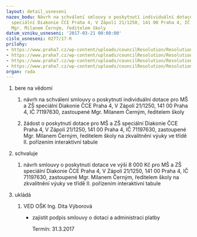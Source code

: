 ```yaml
---
layout: detail_usneseni
nazev_bodu: Návrh na schválení smlouvy o poskytnutí individuální dotace pro MŠ a ZŠ
  speciální Diakonie ČCE Praha 4, V Zápolí 21/1250, 141 00 Praha 4, IČ 71197630, zastoupené
  Mgr. Milanem Černým, ředitelem školy
datum_vzniku_usneseni: '2017-03-21 00:00:00'
cislo_usneseni: 0277/17-R
prilohy:
- https://www.praha7.cz/wp-content/uploads/councilResolution/Resolutions/28950/export/Duvodovazprava~182296.docx
- https://www.praha7.cz/wp-content/uploads/councilResolution/Resolutions/28950/export/Zadost_2~182295.pdf
- https://www.praha7.cz/wp-content/uploads/councilResolution/Resolutions/28950/export/SmlouvaodotaciMSaZSPraha4~182294.doc
- https://www.praha7.cz/wp-content/uploads/councilResolution/Resolutions/28950/export/export~296453.pdf
organ: rada
---
```

<ol id="urzList" class="urzList_view"><li id="" class="urzClass1"><span name="1">bere na vědomí</span><ol class="urzOlClass"><li style="text-align: left;" id="" class="urzClass2"><span><p>návrh na schválení smlouvy o poskytnutí individuální dotace pro MŠ a ZŠ speciální Diakonie ČCE Praha 4, V Zápolí 21/1250, 141 00 Praha 4, IČ 71197630, zastoupené Mgr. Milanem Černým, ředitelem školy</p></span></li><li style="text-align: left;" id="" class="urzClass2"><span><p>žádost o poskytnutí dotace pro MŠ a ZŠ speciální Diakonie ČCE Praha 4, V Zápolí 21/1250, 141 00 Praha 4, IČ 71197630, zastoupené Mgr. Milanem Černým, ředitelem školy na zkvalitnění výuky ve třídě II. pořízením interaktivní tabule</p></span></li></ol></li><li id="" class="urzClass1"><span name="24">schvaluje</span><ol class="urzOlClass"><li style="text-align: left;" id="" class="urzClass2"><span><p>návrh smlouvy o poskytnutí dotace ve výši 8 000 Kč pro MŠ a ZŠ speciální Diakonie ČCE Praha 4, V Zápolí 21/1250, 141 00 Praha 4, IČ 71197630, zastoupené Mgr. Milanem Černým, ředitelem školy na zkvalitnění výuky ve třídě II. pořízením interaktivní tabule<br></p></span></li></ol></li><li class="urzClass1" id="urzUkoly"><span name="1">ukládá</span><ol class="urzOlClass"><li class="urzClass2"><span><p>VED OŠK Ing. Dita Výborová</p></span><ul class="urzUlClass"><li class="urzClass3"><span><p>zajistit podpis smlouvy o dotaci a administraci platby</p></span><span class="urzUkolTermin">  Termín:&nbsp;31.3.2017</span></li></ul></li></ol></li></ol>